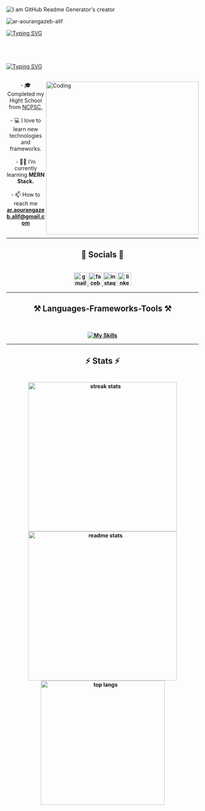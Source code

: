 ![I am GitHub Readme Generator's creator](https://64.media.tumblr.com/54805606e41234da265775f4ee8631ef/41d4a35f37c5abf1-f6/s1280x1920/c86995ddee2840dabfff99995367a58ed1382687.gif)

<p align="left"> <img src="https://komarev.com/ghpvc/?username=ar-aourangazeb-alif&label=Profile%20views&color=DC9DFF&style=flat" alt="ar-aourangazeb-alif" /> </p>


[![Typing SVG](https://readme-typing-svg.demolab.com?font=Fira+Code&weight=500&size=50&pause=500&color=83A9FF&center=true&vCenter=true&random=false&width=1500&height=60&lines=Hi+There!++%F0%9F%91%8B;+I'm+A.R.+Aourangazeb+Alif+)](https://git.io/typing-svg)

<h1></h1>
<br>

[![Typing SVG](https://readme-typing-svg.demolab.com?font=Fira+Code&weight=500&size=40&duration=1&pause=1000&color=DC9DFF&center=true&vCenter=true&random=false&width=2000&height=60&lines=Full+Stack+developer/Coder+🥷,+Student+👨‍💻,+from+Bangladesh+%F0%9F%87%A7%F0%9F%87%A9)](https://git.io/typing-svg)

<br>

<img align="right" alt="Coding" width="400" src="https://i.redd.it/5c612iy7q5ia1.gif">

<div align="center">
- 🎓 Completed my Hight School from <a href="https://ncpsc.edu.bd/" target="_blank">NCPSC.</a> <br><br>
- 💻 I love to learn new technologies and frameworks. <br><br>
- 🧑‍💼 I’m currently learning <b>MERN Stack.</b> <br><br>
- 📫 How to reach me <b><a href="mailto:ar.aourangazeb.alif@gmail.com" target="_blank">ar.aourangazeb.alif@gmail.com</a> <br><br>
</div>

<hr>



<div align="center">

<h2>🔗 Socials 🔗</h2>
<br>
  
  <a href="mailto:ar.aourangazeb.alif@gmail.com" target="_blank">
    <img src="https://img.shields.io/static/v1?message=Gmail&logo=gmail&label=&color=D14836&logoColor=white&labelColor=&style=for-the-badge" height="35" alt="gmail logo"  />
  </a>
  
<a href="https://www.facebook.com/profile.php?id=61555440691801" target="_blank">
   <img src="https://img.shields.io/static/v1?message=Facebook&logo=facebook&label=&color=1877F2&logoColor=white&labelColor=&style=for-the-badge" height="35" alt="facebook logo"  />
</a>
  
  <a>
    <img src="https://img.shields.io/static/v1?message=Instagram&logo=instagram&label=&color=E4405F&logoColor=white&labelColor=&style=for-the-badge" height="35" alt="instagram logo"  />
  </a>

  <a>
    <img src="https://img.shields.io/static/v1?message=LinkedIn&logo=linkedin&label=&color=0077B5&logoColor=white&labelColor=&style=for-the-badge" height="35" alt="linkedin logo"  />
  </a>
</div>

<hr>

<div align="center">

<h2>⚒️ Languages-Frameworks-Tools ⚒️</h2>
 <br>

  [![My Skills](https://skillicons.dev/icons?i=js,react,html,css,tailwind)](https://skillicons.dev)

</div>


<hr>

<h2 align="center">⚡ Stats ⚡</h2>
<br>
<div align=center>
  <img width=390 src="https://github-readme-streak-stats-salesp07.vercel.app/?user=ar-aourangazeb-alif&count_private=true&theme=discord_old_blurple&border_radius=5" alt="streak stats"/>
  <img width=390 src="https://github-readme-stats-salesp07.vercel.app/api?username=ar-aourangazeb-alif&count_private=true&show_icons=true&theme=discord_old_blurple&rank_icon=github&border_radius=5" alt="readme stats" />
  <br/>
  <img width=325 align="center" src="https://github-readme-stats-salesp07.vercel.app/api/top-langs/?username=ar-aourangazeb-alif&langs_count=8&layout=compact&theme=discord_old_blurple&border_radius=5&size_weight=0.5&count_weight=0.5&exclude_repo=github-readme-stats" alt="top langs" />
</div>
